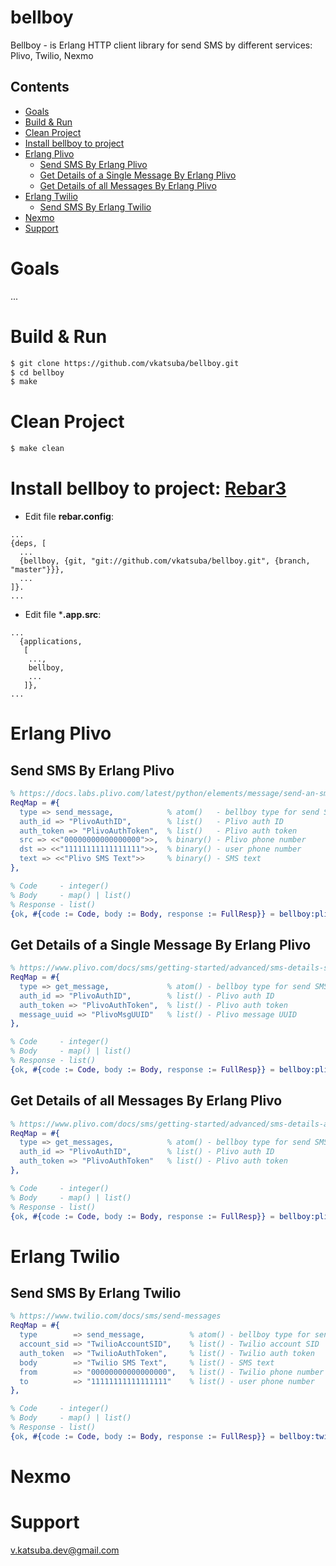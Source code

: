 # bellboy
Bellboy - is Erlang HTTP client library for send SMS by different services: Plivo, Twilio, Nexmo

## Contents
* [Goals](#goals)
* [Build & Run](#build--run)
* [Clean Project](#clean-project)
* [Install bellboy to project](#install-bellboy-to-project-rebar3)
* [Erlang Plivo](#erlang-plivo)
  * [Send SMS By Erlang Plivo](#send-sms-by-erlang-plivo)
  * [Get Details of a Single Message By Erlang Plivo](#get-details-of-a-single-message-by-erlang-plivo)
  * [Get Details of all Messages By Erlang Plivo](#get-details-of-all-messages-by-erlang-plivo)
* [Erlang Twilio](#erlang-twilio)
  * [Send SMS By Erlang Twilio](#send-sms-by-erlang-twilio)
* [Nexmo](#nexmo)
* [Support](#support)

# Goals
...

# Build & Run
```sh
$ git clone https://github.com/vkatsuba/bellboy.git
$ cd bellboy
$ make
```
# Clean Project
```sh
$ make clean
```
# Install bellboy to project: [Rebar3](https://www.rebar3.org/)
* Edit file **rebar.config**:
```
...
{deps, [
  ...
  {bellboy, {git, "git://github.com/vkatsuba/bellboy.git", {branch, "master"}}},
  ...
]}.
...
```
* Edit file ***.app.src**:
```
...
  {applications,
   [
    ...,
    bellboy,
    ...
   ]},
...
```

# Erlang Plivo
## Send SMS By Erlang Plivo
```erlang
% https://docs.labs.plivo.com/latest/python/elements/message/send-an-sms
ReqMap = #{
  type => send_message,            % atom()   - bellboy type for send SMS
  auth_id => "PlivoAuthID",        % list()   - Plivo auth ID
  auth_token => "PlivoAuthToken",  % list()   - Plivo auth token
  src => <<"00000000000000000">>,  % binary() - Plivo phone number
  dst => <<"11111111111111111">>,  % binary() - user phone number
  text => <<"Plivo SMS Text">>     % binary() - SMS text
},

% Code     - integer()
% Body     - map() | list()
% Response - list()
{ok, #{code := Code, body := Body, response := FullResp}} = bellboy:plivo(ReqMap).
```

## Get Details of a Single Message By Erlang Plivo
```erlang
% https://www.plivo.com/docs/sms/getting-started/advanced/sms-details-single-message
ReqMap = #{
  type => get_message,             % atom() - bellboy type for send SMS
  auth_id => "PlivoAuthID",        % list() - Plivo auth ID
  auth_token => "PlivoAuthToken",  % list() - Plivo auth token
  message_uuid => "PlivoMsgUUID"   % list() - Plivo message UUID
},

% Code     - integer()
% Body     - map() | list()
% Response - list()
{ok, #{code := Code, body := Body, response := FullResp}} = bellboy:plivo(ReqMap).
```

## Get Details of all Messages By Erlang Plivo
```erlang
% https://www.plivo.com/docs/sms/getting-started/advanced/sms-details-all-messages/
ReqMap = #{
  type => get_messages,            % atom() - bellboy type for send SMS
  auth_id => "PlivoAuthID",        % list() - Plivo auth ID
  auth_token => "PlivoAuthToken"   % list() - Plivo auth token
},

% Code     - integer()
% Body     - map() | list()
% Response - list()
{ok, #{code := Code, body := Body, response := FullResp}} = bellboy:plivo(ReqMap).
```

# Erlang Twilio
## Send SMS By Erlang Twilio
```erlang
% https://www.twilio.com/docs/sms/send-messages
ReqMap = #{
  type        => send_message,          % atom() - bellboy type for send SMS
  account_sid => "TwilioAccountSID",    % list() - Twilio account SID
  auth_token  => "TwilioAuthToken",     % list() - Twilio auth token
  body        => "Twilio SMS Text",     % list() - SMS text
  from        => "00000000000000000",   % list() - Twilio phone number
  to          => "11111111111111111"    % list() - user phone number
},

% Code     - integer()
% Body     - map() | list()
% Response - list()
{ok, #{code := Code, body := Body, response := FullResp}} = bellboy:twilio(ReqMap).
```

# Nexmo


# Support
v.katsuba.dev@gmail.com
